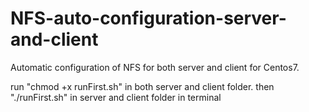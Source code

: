 # NFS-auto-configuration-server-and-client
Automatic configuration of NFS for both server and client for Centos7. 

run "chmod +x runFirst.sh" in both server and client folder.
then "./runFirst.sh" in server and client folder in terminal

